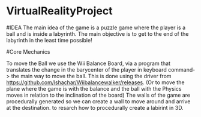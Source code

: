 # VirtualRealityProject

#IDEA
The main idea of the game is a puzzle game where the player is a ball and is inside a labyrinth. The main objective is to get to the end of the labyrinth in the least time possible!

#Core Mechanics

To move the Ball we use the Wii Balance Board, via a program that translates the change in the barycenter of the player in keyboard command-> the main way to move the ball. This is done using the driver from https://github.com/lshachar/Wiibalancewalker/releases. 
(Or to move the plane where the game is with the balance and the ball with the Physics moves in relation to the inclination of the board)
The walls of the game are procedurally generated so we can create a wall to move around and arrive at the destination.
to resarch how to procedurally create a labirint in 3D.

